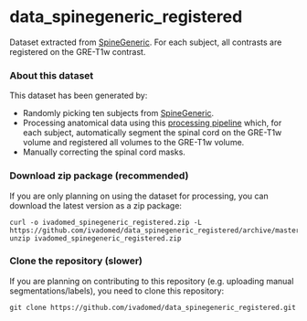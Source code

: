 # data_spinegeneric_registered
Dataset extracted from [SpineGeneric](https://github.com/spine-generic/data-multi-subject). For each subject, all contrasts are registered on the GRE-T1w contrast.

### About this dataset

This dataset has been generated by:
- Randomly picking ten subjects from [SpineGeneric](https://github.com/spine-generic/data-multi-subject).
- Processing anatomical data using this [processing pipeline](https://github.com/ivadomed/ivadomed/tree/master/dev/prepare_data) which, for each subject, automatically segment the spinal cord on the GRE-T1w volume and registered all volumes to the GRE-T1w volume.
- Manually correcting the spinal cord masks.

### Download zip package (recommended)

If you are only planning on using the dataset for processing, you can download the latest version as a zip package:

~~~
curl -o ivadomed_spinegeneric_registered.zip -L https://github.com/ivadomed/data_spinegeneric_registered/archive/master.zip
unzip ivadomed_spinegeneric_registered.zip
~~~

### Clone the repository (slower)

If you are planning on contributing to this repository (e.g. uploading manual segmentations/labels), you need to clone this repository:
~~~
git clone https://github.com/ivadomed/data_spinegeneric_registered.git
~~~
